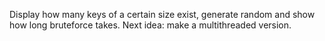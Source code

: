 Display how many keys of a certain size exist, generate random and show how long bruteforce takes. Next idea: make a multithreaded version.